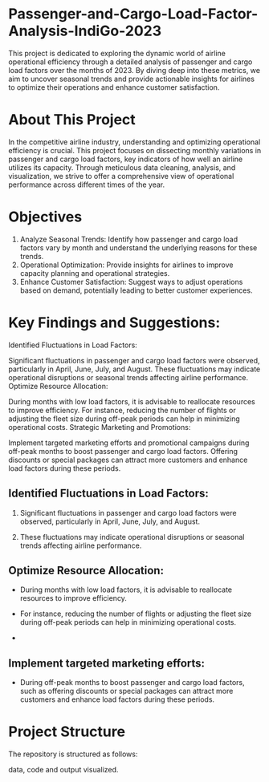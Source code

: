 # Passenger-and-Cargo-Load-Factor-Analysis-IndiGo-2023
This project is dedicated to exploring the dynamic world of airline operational efficiency through a detailed analysis of passenger and cargo load factors over the months of 2023. By diving deep into these metrics, we aim to uncover seasonal trends and provide actionable insights for airlines to optimize their operations and enhance customer satisfaction.

# About This Project
In the competitive airline industry, understanding and optimizing operational efficiency is crucial. This project focuses on dissecting monthly variations in passenger and cargo load factors, key indicators of how well an airline utilizes its capacity. Through meticulous data cleaning, analysis, and visualization, we strive to offer a comprehensive view of operational performance across different times of the year.

# Objectives
1. Analyze Seasonal Trends: Identify how passenger and cargo load factors vary by month and understand the underlying reasons for these trends.
2. Operational Optimization: Provide insights for airlines to improve capacity planning and operational strategies.
3. Enhance Customer Satisfaction: Suggest ways to adjust operations based on demand, potentially leading to better customer experiences.

# Key Findings and Suggestions:

Identified Fluctuations in Load Factors:

Significant fluctuations in passenger and cargo load factors were observed, particularly in April, June, July, and August.
These fluctuations may indicate operational disruptions or seasonal trends affecting airline performance.
Optimize Resource Allocation:

During months with low load factors, it is advisable to reallocate resources to improve efficiency.
For instance, reducing the number of flights or adjusting the fleet size during off-peak periods can help in minimizing operational costs.
Strategic Marketing and Promotions:

Implement targeted marketing efforts and promotional campaigns during off-peak months to boost passenger and cargo load factors.
Offering discounts or special packages can attract more customers and enhance load factors during these periods.


## Identified Fluctuations in Load Factors:

1. Significant fluctuations in passenger and cargo load factors were observed, particularly in April, June, July, and August.

2. These fluctuations may indicate operational disruptions or seasonal trends affecting airline performance.
   
## Optimize Resource Allocation:

- During months with low load factors, it is advisable to reallocate resources to improve efficiency.

- For instance, reducing the number of flights or adjusting the fleet size during off-peak periods can help in minimizing operational costs.
- 
## Implement targeted marketing efforts:

- During off-peak months to boost passenger and cargo load factors, such as offering discounts or special packages can attract more customers and enhance load factors during these periods.

# Project Structure
The repository is structured as follows:

data, code and output visualized.
